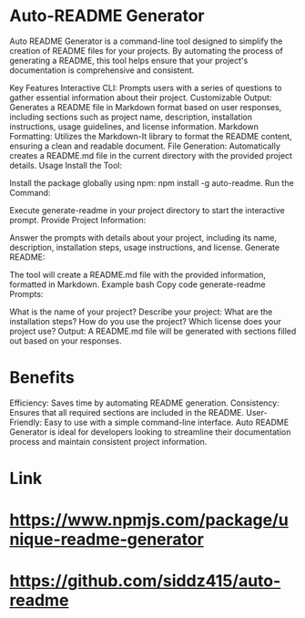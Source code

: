 # Auto-README Generator

Auto README Generator is a command-line tool designed to simplify the creation of README files for your projects. By automating the process of generating a README, this tool helps ensure that your project's documentation is comprehensive and consistent.

Key Features
Interactive CLI: Prompts users with a series of questions to gather essential information about their project.
Customizable Output: Generates a README file in Markdown format based on user responses, including sections such as project name, description, installation instructions, usage guidelines, and license information.
Markdown Formatting: Utilizes the Markdown-It library to format the README content, ensuring a clean and readable document.
File Generation: Automatically creates a README.md file in the current directory with the provided project details.
Usage
Install the Tool:

Install the package globally using npm: npm install -g auto-readme.
Run the Command:

Execute generate-readme in your project directory to start the interactive prompt.
Provide Project Information:

Answer the prompts with details about your project, including its name, description, installation steps, usage instructions, and license.
Generate README:

The tool will create a README.md file with the provided information, formatted in Markdown.
Example
bash
Copy code
generate-readme
Prompts:

What is the name of your project?
Describe your project:
What are the installation steps?
How do you use the project?
Which license does your project use?
Output: A README.md file will be generated with sections filled out based on your responses.

# Benefits

Efficiency: Saves time by automating README generation.
Consistency: Ensures that all required sections are included in the README.
User-Friendly: Easy to use with a simple command-line interface.
Auto README Generator is ideal for developers looking to streamline their documentation process and maintain consistent project information.

# Link

# https://www.npmjs.com/package/unique-readme-generator

# https://github.com/siddz415/auto-readme
